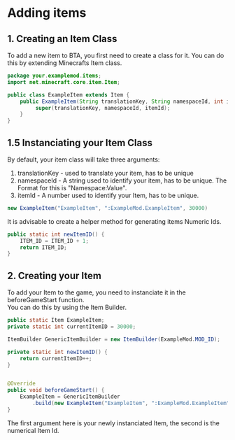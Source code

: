 # Adding items

## 1. Creating an Item Class
To add a new item to BTA, you first need to create a class for it.
You can do this by extending Minecrafts Item class.

```java 
package your.examplemod.items;
import net.minecraft.core.item.Item;

public class ExampleItem extends Item {
	public ExampleItem(String translationKey, String namespaceId, int itemId ) {
		 super(translationKey, namespaceId, itemId);
	}
}
```

## 1.5 Instanciating your Item Class
By default, your item class will take three arguments:

1. translationKey - used to translate your item, has to be unique
2. namespaceId - A string used to identify your item, has to be unique. The Format for this is "Namespace:Value".
2. itemId - A number used to identify your Item, has to be unique.

```java 
new ExampleItem("ExampleItem", ":ExampleMod.ExampleItem", 30000)
```

It is advisable to create a helper method for generating items Numeric Ids.
```java
public static int newItemID() {
    ITEM_ID = ITEM_ID + 1;
    return ITEM_ID;
}
```


## 2. Creating your Item
To add your Item to the game, you need to instanciate it in the beforeGameStart function.  
You can do this by using the Item Builder.

```java
public static Item ExampleItem;
private static int currentItemID = 30000;

ItemBuilder GenericItemBuilder = new ItemBuilder(ExampleMod.MOD_ID);

private static int newItemID() {
	return currentItemID++;
}


@Override
public void beforeGameStart() {
    ExampleItem = GenericItemBuilder
        .build(new ExampleItem("ExampleItem", ":ExampleMod.ExampleItem", newItemID()));
}
```

The first argument here is your newly instanciated Item, the second is the numerical Item Id.  
